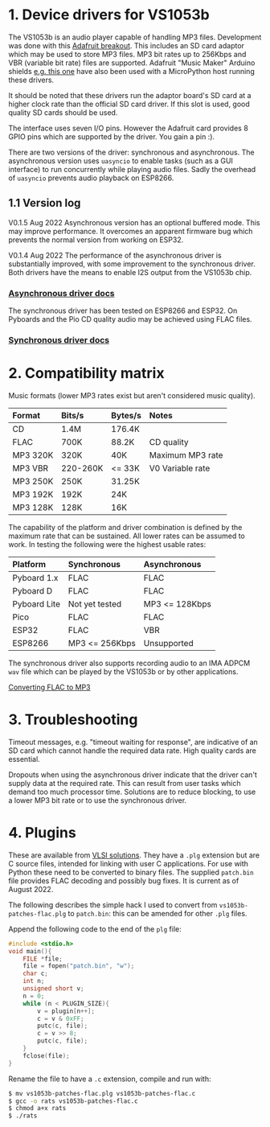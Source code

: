 # 1. Device drivers for VS1053b

The VS1053b is an audio player capable of handling MP3 files. Development was
done with this [Adafruit breakout](https://www.adafruit.com/product/1381). This
includes an SD card adaptor which may be used to store MP3 files. MP3 bit rates
up to 256Kbps and VBR (variable bit rate) files are supported. Adafruit "Music
Maker" Arduino shields [e.g. this one](https://www.adafruit.com/product/1790)
have also been used with a MicroPython host running these drivers.

It should be noted that these drivers run the adaptor board's SD card at a
higher clock rate than the official SD card driver. If this slot is used, good
quality SD cards should be used.

The interface uses seven I/O pins. However the Adafruit card provides 8 GPIO
pins which are supported by the driver. You gain a pin :).

There are two versions of the driver: synchronous and asynchronous. The
asynchronous version uses `uasyncio` to enable tasks (such as a GUI interface)
to run concurrently while playing audio files. Sadly the overhead of `uasyncio`
prevents audio playback on ESP8266.

## 1.1 Version log

V0.1.5 Aug 2022 Asynchronous version has an optional buffered mode. This may
improve performance. It overcomes an apparent firmware bug which prevents the
normal version from working on ESP32.

V0.1.4 Aug 2022 The performance of the asynchronous driver is substantially
improved, with some improvement to the synchronous driver. Both drivers have
the means to enable I2S output from the VS1053b chip.

### [Asynchronous driver docs](./ASYNC.md)

The synchronous driver has been tested on ESP8266 and ESP32. On Pyboards and
the Pio CD quality audio may be achieved using FLAC files.

### [Synchronous driver docs](./SYNCHRONOUS.md)

# 2. Compatibility matrix

Music formats (lower MP3 rates exist but aren't considered music quality).

| Format   | Bits/s   | Bytes/s | Notes            |
|:---------|:---------|:--------|:-----------------|
| CD       | 1.4M     | 176.4K  |                  |
| FLAC     | 700K     | 88.2K   | CD quality       |
| MP3 320K | 320K     | 40K     | Maximum MP3 rate |
| MP3 VBR  | 220-260K | <= 33K  | V0 Variable rate |
| MP3 250K | 250K     | 31.25K  |                  |
| MP3 192K | 192K     | 24K     |                  |
| MP3 128K | 128K     | 16K     |                  |

The capability of the platform and driver combination is defined by the maximum
rate that can be sustained. All lower rates can be assumed to work. In testing
the following were the highest usable rates:

| Platform     | Synchronous    | Asynchronous   |
|:-------------|:---------------|:---------------|
| Pyboard 1.x  | FLAC           | FLAC           |
| Pyboard D    | FLAC           | FLAC           |
| Pyboard Lite | Not yet tested | MP3 <= 128Kbps |
| Pico         | FLAC           | FLAC           |
| ESP32        | FLAC           | VBR            |
| ESP8266      | MP3 <= 256Kbps | Unsupported    |

The synchronous driver also supports recording audio to an IMA ADPCM `wav` file
which can be played by the VS1053b or by other applications.

[Converting FLAC to MP3](https://wiki.archlinux.org/title/Convert_FLAC_to_MP3)

# 3. Troubleshooting

Timeout messages, e.g. "timeout waiting for response", are indicative of an SD
card which cannot handle the required data rate. High quality cards are
essential.

Dropouts when using the asynchronous driver indicate that the driver can't
supply data at the required rate. This can result from user tasks which demand
too much processor time. Solutions are to reduce blocking, to use a lower MP3
bit rate or to use the synchronous driver.

# 4. Plugins

These are available from
[VLSI solutions](http://www.vlsi.fi/en/support/software/vs10xxpatches.html).
They have a `.plg` extension but are C source files, intended for linking with
user C applications. For use with Python these need to be converted to binary
files. The supplied `patch.bin` file provides FLAC decoding and possibly bug
fixes. It is current as of August 2022.

The following describes the simple hack I used to convert from
`vs1053b-patches-flac.plg` to `patch.bin`: this can be amended for other `.plg`
files.

Append the following code to the end of the `plg` file:
```C
#include <stdio.h>
void main(){
    FILE *file;
    file = fopen("patch.bin", "w");
    char c;
    int n;
    unsigned short v;
    n = 0;
    while (n < PLUGIN_SIZE){
        v = plugin[n++];
        c = v & 0xFF;
        putc(c, file);
        c = v >> 8;
        putc(c, file);
    }
    fclose(file);
}
```
Rename the file to have a `.c` extension, compile and run with:
```bash
$ mv vs1053b-patches-flac.plg vs1053b-patches-flac.c
$ gcc -o rats vs1053b-patches-flac.c
$ chmod a+x rats
$ ./rats
```
